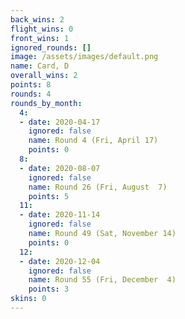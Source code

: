```yaml
---
back_wins: 2
flight_wins: 0
front_wins: 1
ignored_rounds: []
image: /assets/images/default.png
name: Card, D
overall_wins: 2
points: 8
rounds: 4
rounds_by_month:
  4:
  - date: 2020-04-17
    ignored: false
    name: Round 4 (Fri, April 17)
    points: 0
  8:
  - date: 2020-08-07
    ignored: false
    name: Round 26 (Fri, August  7)
    points: 5
  11:
  - date: 2020-11-14
    ignored: false
    name: Round 49 (Sat, November 14)
    points: 0
  12:
  - date: 2020-12-04
    ignored: false
    name: Round 55 (Fri, December  4)
    points: 3
skins: 0
---
```

